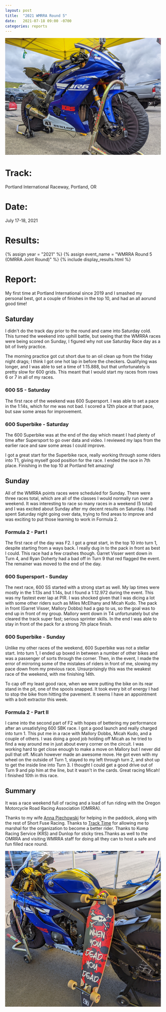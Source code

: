```yaml
---
layout: post
title:  "2021 WMRRA Round 5"
date:   2021-07-18 09:00 -0700
categories: reports
---
```


![Photo by ___](/img/race-report-photos/2017-R6-placeholder-1.jpg)

# Track:
Portland International Raceway, Portland, OR

# Date:
July 17-18, 2021

# Results:
{% assign year = "2021" %}
{% assign event_name = "WMRRA Round 5 (OMRRA Joint Round)" %}
{% include display_results.html %}

# Report:

My first time at Portland International since 2019 and I smashed my personal best, got a couple of finishes in the top 10, and had an all aorund good time!

## Saturday

I didn't do the track day prior to the round and came into Saturday cold. This turned the weekend into uphill battle, but
seeing that the WMRRA races were being scored on Sunday, I figured why not use Saturday Race day as a bit of lively practice.

The morning practice got cut short due to an oil clean up from the friday night drags; I think I got one hot lap in before the checkers. Qualifying was longer, and I was able to set a time of 1:15.888, but that unfortunately is pretty slow for 600 grids. This meant that I would start my races from rows 6 or 7 in all of my races.


### 600 SS - Saturday

The first race of the weekend was 600 Supersport. I was able to set a pace in the 1:14s, which for me was not bad. I scored a 12th place at that pace, but saw some areas for improvement.

### 600 Superbike - Saturday

The 600 Superbike was at the end of the day which meant I had plenty of time after Supersport to go over data and video. I reviewed my laps from the earlier race and saw some areas I could improve. 

I got a great start for the Superbike race, really working through some riders into T1, giving myself good position for the race. I ended the race in 7th place. Finishing in the top 10 at Portland felt amazing!

## Sunday

All of the WMRRA points races were scheduled for Sunday. There were three races total, which are all of the classes I would normally run over a weekend. It was interesting to race so many races in a weekend (5 total) and I was excited about Sunday after my decent results on Saturday. I had spent Saturday night going over data, trying to find areas to improve and was exciting to put those learning to work in Formula 2.

### Formula 2 - Part I

The first race of the day was F2. I got a great start, in the top 10 into turn 1, despite starting from a ways back. I really dug in to the pack in front as best I could. This race had a few crashes though. Garret Visser went down in Turn 4, and Ryan Doherty had a bad off in Turn 9 that red flagged the event. The remainer was moved to the end of the day.

### 600 Supersport - Sunday

The next race, 600 SS started with a strong start as well. My lap times were mostly in the 1:13s and 1:14s, but I found a 1:12.972 during the event. This was my fastest ever lap at PIR. I was shocked given that I was dicing a lot with some other riders such as Miles McElhany and Micah Kudo. The pack in front (Garret Visser, Mallory Dobbs) had a gap to us, so the goal was to end up in front of my group. Mallory went down in T4 unfortunately but she cleared the track super fast; serious sprinter skills. In the end I was able to stay in front of the pack for a strong 7th place finish.

### 600 Superbike - Sunday

Unlike my other races of the weekend, 600 Superbike was not a stellar start. Into turn 1, I ended up boxed in between a number of other bikes and was a passenger of sorts through the corner. Then, in the event, I made the error of mirroring some of the mistakes of riders in front of me, slowing my pace down from my previous race. Unsurprisingly this was the weakest race of the weekend, with me finishing 14th.

To cap off my least good race, when we were putting the bike on its rear stand in the pit, one of the spools snapped. It took every bit of energy I had to stop the bike from hitting the pavement. It seems I have an appointment with a bolt extractor this week.

### Formula 2 - Part II

I came into the second part of F2 with hopes of bettering my performance after an unsatisfying 600 SBK race. I got a good launch and really charged into turn 1. This put me in a race with Mallory Dobbs, Micah Kudo, and a couple of others. I was doing a good job holding off Micah as he tried to find a way around me in just about every corner on the circuit. I was working hard to get close enough to make a move on Mallory but I never did pull that off. Micah however made an awesome move. He got even with my wheel on the outside of Turn 1, stayed to my left through turn 2, and shot up to get the inside line into Turn 3. I thought I could get a good drive out of Turn 9 and pip him at the line, but it wasn't in the cards. Great racing Micah! I finished 10th in this race.

## Summary

It was a race weekend full of racing and a load of fun riding with the Oregon Motorcycle Road Racing Association (OMRRA).

Thanks to my wife [Anna Piechowski](https://www.instagram.com/anmapie) for helping in the paddock, along with the rest of Short Fuse Racing. Thanks to [Track Time](https://tracktime.bike) for allowing me to marshal for the organization to become a better rider. Thanks to Kump Racing Service (KRS) and Dunlop for sticky tires.Thanks as well to the OMRRA and visiting WMRRA staff for doing all they can to host a safe and fun filled race round.


![Photo by ___](/img/race-report-photos/2017-R6-placeholder-2.jpg)

